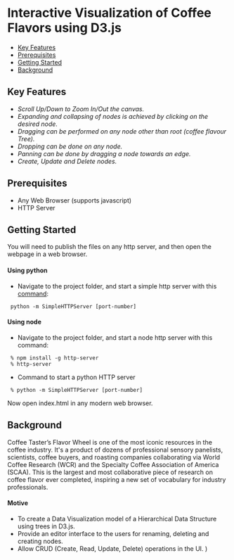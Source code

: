 
Interactive Visualization of Coffee Flavors using D3.js
==========================================================================

- [Key Features](https://github.com/Govind-jha/data-visualization-d3/blob/master/Readme.md#key-features)
- [Prerequisites](https://github.com/Govind-jha/data-visualization-d3/blob/master/Readme.md#prerequisites)
- [Getting  Started](https://github.com/Govind-jha/data-visualization-d3/blob/master/Readme.md#getting-started) 
- [Background](https://github.com/Govind-jha/data-visualization-d3/blob/master/Readme.md#background)

Key Features
--------------------------------------------------------------------------
 - _Scroll Up/Down to Zoom In/Out the canvas._
 - _Expanding and collapsing of nodes is achieved by clicking on the desired node._
 - _Dragging can be performed on any node other than root (coffee flavour Tree)._
 - _Dropping can be done on any node._
 - _Panning can be done by dragging a node towards an edge._
 - _Create, Update and Delete nodes._


Prerequisites
--------------------------------------------------------------------------

* Any Web Browser (supports javascript)
* HTTP Server

Getting Started 
--------------------------------------------------------------------------
You will need to publish the files on any http server, and then open the webpage in a web browser.

#### Using python
- Navigate to the project folder, and start a simple http server with this [command](https://www.pythonforbeginners.com/modules-in-python/how-to-use-simplehttpserver/):

```  
 python -m SimpleHTTPServer [port-number]
```

#### Using node

 - Navigate to the project folder, and start a node http server with this command:
```
 % npm install -g http-server
 % http-server
```
 - Command to start a python HTTP server
```
 % python -m SimpleHTTPServer [port-number]
```

Now open index.html in any modern web browser.

Background
--------------------------------------------------------------------------
Coffee Taster’s Flavor Wheel is one of the most iconic resources in the coffee industry. It's a product of dozens of professional sensory panelists, scientists, coffee buyers, and roasting companies collaborating via World Coffee Research (WCR) and the Specialty Coffee Association of America (SCAA). This is the largest and most collaborative piece of research on coffee flavor ever completed, inspiring a new set of vocabulary for industry professionals.
&nbsp;
#### Motive ####

- To create a Data Visualization model of a Hierarchical Data Structure using trees in D3.js. 
- Provide an editor interface to the users for renaming, deleting and creating nodes. 
- Allow CRUD (Create, Read, Update, Delete) operations in the UI.
) 
